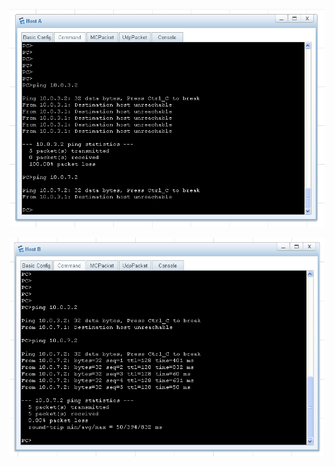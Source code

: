![Image alt](https://github.com/mrkrug24/Computer-networks-eNSP/blob/main/Lab%209/1.%20Host%20A%20-%20CD.png)

![Image alt](https://github.com/mrkrug24/Computer-networks-eNSP/blob/main/Lab%209/2.%20Host%20B%20-%20CD.png)
